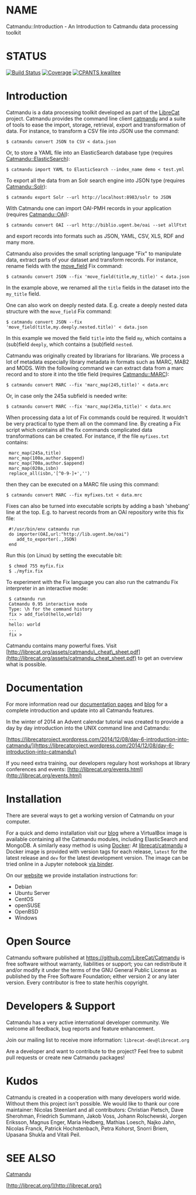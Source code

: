 # NAME

Catmandu::Introduction - An Introduction to Catmandu data processing toolkit

# STATUS

[![Build Status](https://app.travis-ci.com/LibreCat/Catmandu.svg?branch=dev)](https://app.travis-ci.com/github/LibreCat/Catmandu) [![Coverage](https://coveralls.io/repos/LibreCat/Catmandu/badge.svg?branch=master)](https://coveralls.io/r/LibreCat/Catmandu) [![CPANTS kwalitee](http://cpants.cpanauthors.org/dist/Catmandu.png)](http://cpants.cpanauthors.org/dist/Catmandu)

# Introduction

Catmandu is a data processing toolkit developed as part of the [LibreCat](http://librecat.org) project.  Catmandu provides the command line client [catmandu](https://metacpan.org/pod/catmandu) and a suite of tools to ease the import, storage, retrieval, export and transformation of data. For instance, to transform a CSV file into JSON use the command:

    $ catmandu convert JSON to CSV < data.json

Or, to store a YAML file into an ElasticSearch database type (requires [Catmandu::ElasticSearch](https://metacpan.org/pod/Catmandu%3A%3AElasticSearch)):

    $ catmandu import YAML to ElasticSearch --index_name demo < test.yml

To export all the data from an Solr search engine into JSON type (requires [Catmandu::Solr](https://metacpan.org/pod/Catmandu%3A%3ASolr)):

    $ catmandu export Solr --url http://localhost:8983/solr to JSON

With Catmandu one can import OAI-PMH records in your application (requires [Catmandu::OAI](https://metacpan.org/pod/Catmandu%3A%3AOAI)):

    $ catmandu convert OAI --url http://biblio.ugent.be/oai --set allFtxt

and export records into formats such as JSON, YAML, CSV, XLS, RDF and many more.

Catmandu also provides the small scripting language "Fix" to manipulate data, extract parts of your dataset and transform records. For instance, rename fields  with the [move\_field](https://metacpan.org/pod/Catmandu%3A%3AFix%3A%3Amove_field) Fix command:

    $ catmandu convert JSON --fix 'move_field(title,my_title)' < data.json

In the example above, we renamed all the `title` fields in the dataset into the `my_title` field.

One can also work on deeply nested data. E.g. create a deeply nested data structure with the `move_field` Fix command:

    $ catmandu convert JSON --fix 'move_field(title,my.deeply.nested.title)' < data.json

In this example we moved the field `title` into the field `my`, which contains a (sub)field `deeply`, which contains a (sub)field `nested`.

Catmandu was originally created by librarians for librarians. We process a lot of metadata especially library metadata in formats such as MARC, MAB2 and MODS. With the following command we can extract data from a marc record and to store it into the title field (requires [Catmandu::MARC](https://metacpan.org/pod/Catmandu%3A%3AMARC)):

    $ catmandu convert MARC --fix 'marc_map(245,title)' < data.mrc

Or, in case only the 245a subfield is needed write:

    $ catmandu convert MARC --fix 'marc_map(245a,title)' < data.mrc

When processing data a lot of Fix commands could be required. It wouldn't be very practical to type them all on the command line. By creating a Fix script which contains all the fix commands complicated data transformations can be created. For instance, if the file `myfixes.txt` contains:

     marc_map(245a,title)
     marc_map(100a,author.$append)
     marc_map(700a,author.$append)
     marc_map(020a,isbn)
     replace_all(isbn,'[^0-9-]+','')

then they can be executed on a MARC file using this command:

    $ catmandu convert MARC --fix myfixes.txt < data.mrc

Fixes can also be turned into executable scripts by adding a bash 'shebang' line at the top. E.g. to harvest records from an OAI repository write this fix file:

     #!/usr/bin/env catmandu run
     do importer(OAI,url:"http://lib.ugent.be/oai")
        add_to_exporter(.,JSON)
     end

Run this (on Linux) by setting the executable bit:

     $ chmod 755 myfix.fix
     $ ./myfix.fix

To experiment with the Fix language you can also run the catmandu Fix interpreter in an interactive mode:

     $ catmandu run
     Catmandu 0.95 interactive mode
     Type: \h for the command history
     fix > add_field(hello,world)
     ---
     hello: world
     ...
     fix >

Catmandu contains many powerful fixes. Visit [http://librecat.org/assets/catmandu\_cheat\_sheet.pdf](http://librecat.org/assets/catmandu_cheat_sheet.pdf) to get an overview what is possible.

# Documentation

For more information read our [documentation pages](http://librecat.org/Catmandu/) and [blog](https://librecatproject.wordpress.com/) for a complete introduction and update into all Catmandu features.

In the winter of 2014 an Advent calendar tutorial was created to provide a day by day introduction into the UNIX command line and Catmandu:

[https://librecatproject.wordpress.com/2014/12/08/day-6-introduction-into-catmandu/](https://librecatproject.wordpress.com/2014/12/08/day-6-introduction-into-catmandu/)

If you need extra training, our developers regulary host workshops at library conferences and events: [http://librecat.org/events.html](http://librecat.org/events.html)

# Installation

There are several ways to get a working version of Catmandu on your computer.

For a quick and demo installation visit our [blog](https://librecatproject.wordpress.com/get-catmandu/) where a VirtualBox image is available containing all the Catmandu modules, including ElasticSearch and MongoDB. A similarly easy method is using [Docker](https://www.docker.com/): At [librecat/catmandu](https://hub.docker.com/r/librecat/catmandu/) a Docker image is provided with version tags for each release, `latest` for the latest release and `dev` for the latest development version. The image can be tried online in a Jupyter notebook [via binder](https://mybinder.org/v2/gh/LibreCat/catmandu-notebook/master).

On our [website](http://librecat.org/Catmandu/#installation) we provide installation instructions for:

- Debian
- Ubuntu Server
- CentOS
- openSUSE
- OpenBSD
- Windows

# Open Source

Catmandu software published at https://github.com/LibreCat/Catmandu is free software without warranty, liabilities or support; you can redistribute it and/or modify it under the terms of the GNU General Public License as published by the Free Software Foundation; either version 2 or any later version. Every contributor is free to state her/his copyright.

# Developers & Support

Catmandu has a very active international developer community. We welcome all feedback, bug reports and feature enhancement.

Join our mailing list to receive more information:  `librecat-dev@librecat.org`

Are a developer and want to contribute to the project? Feel free to submit pull requests or create new Catmandu packages!

# Kudos

Catmandu is created in a cooperation with many developers world wide. Without them this project isn't possible.  We would like to thank our core maintainer: Nicolas Steenlant and all contributors: Christian Pietsch, Dave Sherohman, Friedrich Summann, Jakob Voss, Johann Rolschewski, Jorgen Eriksson, Magnus Enger, Maria Hedberg, Mathias Loesch, Najko Jahn, Nicolas Franck, Patrick Hochstenbach, Petra Kohorst, Snorri Briem, Upasana Shukla and Vitali Peil.

# SEE ALSO

[Catmandu](https://metacpan.org/pod/Catmandu)

[http://librecat.org/](http://librecat.org/)
